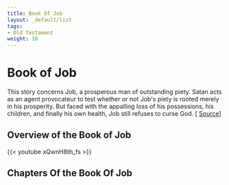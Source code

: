 ```yaml
---
title: Book Of Job
layout: _default/list
tags:
- Old Testament
weight: 18
---
```


# Book of Job

This story concerns Job, a prosperous man of outstanding piety. Satan acts as an agent provocateur to test whether or not Job's piety is rooted merely in his prosperity. But faced with the appalling loss of his possessions, his children, and finally his own health, Job still refuses to curse God. [ [Source](https://www.britannica.com/topic/The-Book-of-Job)]

## Overview of the Book of Job
{{< youtube xQwnH8th_fs >}}

## Chapters Of the Book Of Job
